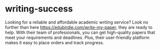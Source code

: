 # writing-success
Looking for a reliable and affordable academic writing service? Look no further than here https://edubirdie.com/write-my-paper, they are ready to help. With their team of professionals, you can get high-quality papers that meet your requirements and deadlines. Plus, their user-friendly platform makes it easy to place orders and track progress.
